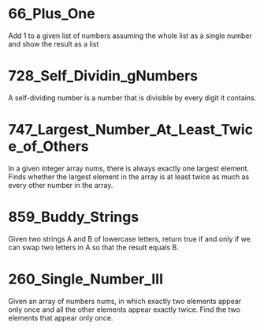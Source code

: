 # 66_Plus_One
Add 1 to a given list of numbers assuming the whole list as a single number and show the result as a list
# 728_Self_Dividin_gNumbers
A self-dividing number is a number that is divisible by every digit it contains.
# 747_Largest_Number_At_Least_Twice_of_Others
In a given integer array nums, there is always exactly one largest element.
Finds whether the largest element in the array is at least twice as much as every other number in the array.
# 859_Buddy_Strings
Given two strings A and B of lowercase letters, return true if and only if we can swap two letters in A so that the result equals B.
# 260_Single_Number_III
Given an array of numbers nums, in which exactly two elements appear only once and all the other elements appear exactly twice. Find the two elements that appear only once.
